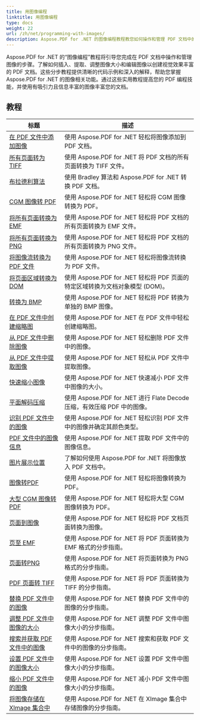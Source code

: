 ```yaml
---
title: 用图像编程
linktitle: 用图像编程
type: docs
weight: 22
url: /zh/net/programming-with-images/
description: Aspose.PDF for .NET 的图像编程教程教您如何操作和管理 PDF 文档中的图像。
---
```


Aspose.PDF for .NET 的“图像编程”教程将引导您完成在 PDF 文档中操作和管理图像的步骤。了解如何插入、提取、调整图像大小和编辑图像以创建视觉效果丰富的 PDF 文档。这些分步教程提供清晰的代码示例和深入的解释，帮助您掌握 Aspose.PDF for .NET 的图像相关功能。通过这些实用教程提高您的 PDF 编程技能，并使用有吸引力且信息丰富的图像丰富您的文档。

## 教程
| 标题 | 描述 |
| --- | --- | 
| [在 PDF 文件中添加图像](./add-image/) | 使用 Aspose.PDF for .NET 轻松将图像添加到 PDF 文档。 |  
| [所有页面转为 TIFF](./all-pages-to-tiff/) | 使用 Aspose.PDF for .NET 将 PDF 文档的所有页面转换为 TIFF 文件。 |  
| [布拉德利算法](./bradley-algorithm/) | 使用 Bradley 算法和 Aspose.PDF for .NET 转换 PDF 文档。 |  
| [CGM 图像转 PDF](./cgm-image-to-pdf/) | 使用 Aspose.PDF for .NET 轻松将 CGM 图像转换为 PDF。 |  
| [将所有页面转换为 EMF](./convert-all-pages-to-emf/) | 使用 Aspose.PDF for .NET 轻松将 PDF 文档的所有页面转换为 EMF 文件。 |  
| [将所有页面转换为 PNG](./convert-all-pages-to-png/) | 使用 Aspose.PDF for .NET 轻松将 PDF 文档的所有页面转换为 PNG 文件。 |  
| [将图像流转换为 PDF 文件](./convert-image-stream-to-pdf/) | 使用 Aspose.PDF for .NET 轻松将图像流转换为 PDF 文件。 |  
| [将页面区域转换为 DOM](./convert-page-region-to-dom/) | 使用 Aspose.PDF for .NET 轻松将 PDF 页面的特定区域转换为文档对象模型 (DOM)。 |  
| [转换为 BMP](./convert-to-bmp/) | 使用 Aspose.PDF for .NET 轻松将 PDF 转换为单独的 BMP 图像。 |  
| [在 PDF 文件中创建缩略图](./create-thumbnail-images/) | 使用 Aspose.PDF for .NET 在 PDF 文件中轻松创建缩略图。 |  
| [从 PDF 文件中删除图像](./delete-images/) | 使用 Aspose.PDF for .NET 轻松删除 PDF 文件中的图像。 |  
| [从 PDF 文件中提取图像](./extract-images/) | 使用 Aspose.PDF for .NET 轻松从 PDF 文件中提取图像。 |  
| [快速缩小图像](./fast-shrink-images/) | 使用 Aspose.PDF for .NET 快速减小 PDF 文件中图像的大小。 |  
| [平面解码压缩](./flate-decode-compression/) | 使用 Aspose.PDF for .NET 进行 Flate Decode 压缩，有效压缩 PDF 中的图像。 |  
| [识别 PDF 文件中的图像](./identify-images/) | 使用 Aspose.PDF for .NET 轻松识别 PDF 文件中的图像并确定其颜色类型。 |  
| [PDF 文件中的图像信息](./image-information/) | 使用 Aspose.PDF for .NET 提取 PDF 文件中的图像信息。 |  
| [图片展示位置](./image-placements/) | 了解如何使用 Aspose.PDF for .NET 将图像放入 PDF 文档中。 |  
| [图像转PDF](./image-to-pdf/) | 使用 Aspose.PDF for .NET 轻松将图像转换为 PDF。 |  
| [大型 CGM 图像转 PDF](./large-cgm-image-to-pdf/) | 使用 Aspose.PDF for .NET 轻松将大型 CGM 图像转换为 PDF。 |  
| [页面到图像](./pages-to-images/) | 使用 Aspose.PDF for .NET 轻松将 PDF 文档页面转换为图像。 |  
| [页至 EMF](./page-to-emf/) | 使用 Aspose.PDF for .NET 将 PDF 页面转换为 EMF 格式的分步指南。 |  
| [页面转PNG](./page-to-png/) | 使用 Aspose.PDF for .NET 将页面转换为 PNG 格式的分步指南。 |  
| [PDF 页面转 TIFF](./page-to-tiff/) | 使用 Aspose.PDF for .NET 将 PDF 页面转换为 TIFF 的分步指南。 |  
| [替换 PDF 文件中的图像](./replace-image/) | 使用 Aspose.PDF for .NET 替换 PDF 文件中的图像的分步指南。 |  
| [调整 PDF 文件中图像的大小](./resize-images/) | 使用 Aspose.PDF for .NET 调整 PDF 文件中图像大小的分步指南。 |  
| [搜索并获取 PDF 文件中的图像](./search-and-get-images/) | 使用 Aspose.PDF for .NET 搜索和获取 PDF 文件中的图像的分步指南。 |  
| [设置 PDF 文件中的图像大小](./set-image-size/) | 使用 Aspose.PDF for .NET 设置 PDF 文件中图像大小的分步指南。 |  
| [缩小 PDF 文件中的图像](./shrink-images/) | 使用 Aspose.PDF for .NET 减小 PDF 文件中图像大小的分步指南。 |  
| [将图像存储在 XImage 集合中](./store-image-in-ximage-collection/) |  使用 Aspose.PDF for .NET 在 XImage 集合中存储图像的分步指南。 |  